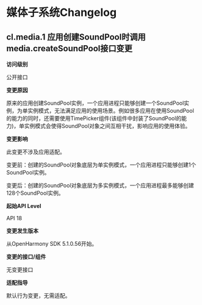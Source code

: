 # 媒体子系统Changelog

## cl.media.1 应用创建SoundPool时调用media.createSoundPool接口变更

**访问级别**

公开接口

**变更原因**

原来的应用创建SoundPool实例，一个应用进程只能够创建一个SoundPool实例，为单实例模式，无法满足应用的使用场景。例如很多应用在使用SoundPool的能力的同时，还需要使用TimePicker组件(该组件中封装了SoundPool的能力)，单实例模式会使得SoundPool对象之间互相干扰，影响应用的使用体验。

**变更影响**

此变更不涉及应用适配。

变更前：创建的SoundPool对象底层为单实例模式，一个应用进程只能够创建1个SoundPool实例。

变更后：创建的SoundPool对象底层为多实例模式，一个应用进程最多能够创建128个SoundPool实例。

**起始API Level**

API 18

**变更发生版本**

从OpenHarmony SDK 5.1.0.56开始。

**变更的接口/组件**

无变更接口

**适配指导**

默认行为变更，无需适配。
